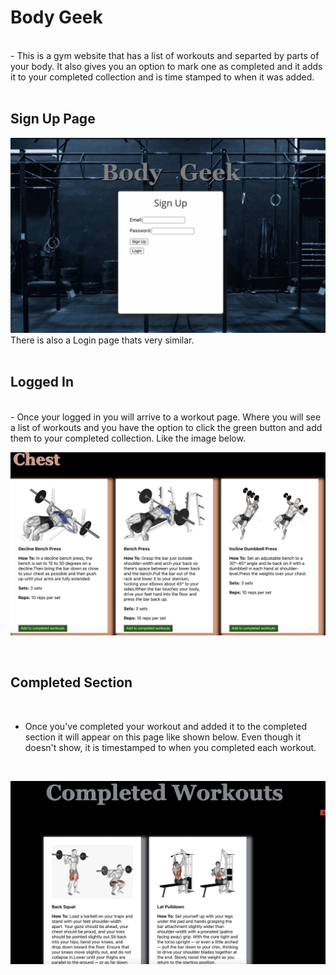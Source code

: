 # Body Geek
<br />
-  This is a gym website that has a list of workouts and separted by parts of your body. It also gives you an option to mark one as completed and it adds it to your completed collection and is time stamped to when it was added.
<br />
<br />

## Sign Up Page
![The sign up page is very similar to the login page. Both have a gym background with and in the center there is a white box that has both an email and password field. Also two buttons one for loging in or signing up.](./sign-up-screenShot.png)
There is also a Login page thats very similar.
<br />
<br />

## Logged In 
<br />
- Once your logged in you will arrive to a workout page. Where you will see a list of workouts and you have the option to click the green button and add them to your completed collection. Like the image below.
<br />

![This is the workout page and there are chest workouts shown in the image and a green button you can click to add one to the completed section.](./chest-workouts-screenShot.png)

<br />

## Completed Section
<br/>

- Once you've completed your workout and added it to the completed section it will appear on this page like shown below. Even though it doesn't show, it is timestamped to when you completed each workout.

<br/>

![In this image there is a list of completed workouts depending on which you have completed. Also its time stamped depending on the date you completed it.](./completed-section-screenShot.png)